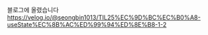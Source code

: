 블로그에 올렸습니다 https://velog.io/@seongbin1013/TIL25%EC%9D%BC%EC%B0%A8-useState%EC%8B%AC%ED%99%94%ED%8E%B8-1-2
